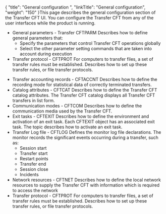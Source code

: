 {
    "title": "General configuration ",
    "linkTitle": "General configuration",
    "weight": "150"
}This page describes the general configuration section of the Transfer CFT UI. You can configure the Transfer CFT from any of the user interfaces while the product is running.

- General parameters - Transfer CFTPARM Describes how to define general parameters that:
    -   Specify the parameters that control Transfer CFT operations globally
    -   Select the other parameter setting commands that are taken into account during execution
- Transfer protocol - CFTPROT For computers to transfer files, a set of transfer rules must be established. Describes how to set up these transfer rules, or file transfer protocols.

<!-- -->

- Transfer accounting records - CFTACCNT Describes how to define the recording mode for statistical data of correctly terminated transfers.
- Catalog attributes - CFTCAT Describes how to define the Transfer CFT catalog attributes. The Transfer CFT catalog displays all Transfer CFT transfers in list form.
- Communication modes - CFTCOM Describes how to define the communication media used by the Transfer CFT.
- Exit tasks - CFTEXIT Describes how to define the environment and activation of an exit task. Each CFTEXIT object has an associated exit task. The topic describes how to activate an exit task.
- Transfer Log file - CFTLOG Defines the monitor log file declarations. The monitor records the significant events occurring during a transfer, such as:
    -   Session start
    -   Transfer start
    -   Restart points
    -   Transfer end
    -   Session close
    -   Incidents
- Network resources - CFTNET Describes how to define the local network resources to supply the Transfer CFT with information which is required to access the network
- Transfer protocol - CFTPROT For computers to transfer files, a set of transfer rules must be established. Describes how to set up these transfer rules, or file transfer protocols.
